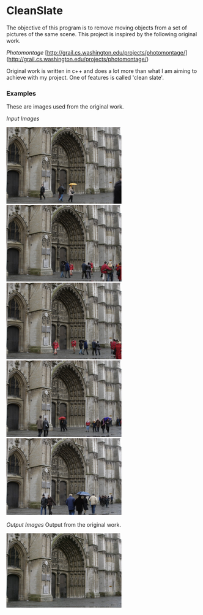 # CleanSlate

The objective of this program is to remove moving objects from a set of pictures of the same scene.
This project is inspired by the following original work.

_Photomontage_ [http://grail.cs.washington.edu/projects/photomontage/] (http://grail.cs.washington.edu/projects/photomontage/)

Original work is written in c++ and does a lot more than what I am aiming to achieve with my project. One of features is called 'clean slate'. 

### Examples

These are images used from the original work.

_Input Images_

<img src="https://github.com/john-kyuhae-lee/CleanSlate/blob/master/app/src/debug/res/raw/cathedral_001.jpg" width="301" height="200">
<img src="https://github.com/john-kyuhae-lee/CleanSlate/blob/master/app/src/debug/res/raw/cathedral_002.jpg" width="301" height="200">
<img src="https://github.com/john-kyuhae-lee/CleanSlate/blob/master/app/src/debug/res/raw/cathedral_003.jpg" width="301" height="200">
<img src="https://github.com/john-kyuhae-lee/CleanSlate/blob/master/app/src/debug/res/raw/cathedral_004.jpg" width="301" height="200">
<img src="https://github.com/john-kyuhae-lee/CleanSlate/blob/master/app/src/debug/res/raw/cathedral_005.jpg" width="301" height="200">

_Output Images_ Output from the original work.

<img src="https://github.com/john-kyuhae-lee/CleanSlate/blob/master/app/src/debug/res/raw/result.png" width="301" height="200">


